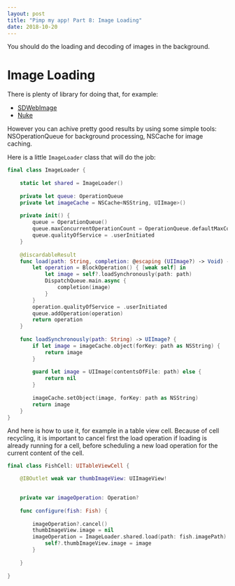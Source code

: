 ```yaml
---
layout: post
title: "Pimp my app! Part 8: Image Loading"
date: 2018-10-20
---
```


You should do the loading and decoding of images in the background.

# Image Loading

There is plenty of library for doing that, for example:

- [SDWebImage](https://github.com/SDWebImage/SDWebImage)
- [Nuke](https://github.com/kean/Nuke)

However you can achive pretty good results by using 
some simple tools: NSOperationQueue for background processing, NSCache for image caching.

Here is a little `ImageLoader` class that will do the job:

```swift
final class ImageLoader {
    
    static let shared = ImageLoader()
    
    private let queue: OperationQueue
    private let imageCache = NSCache<NSString, UIImage>()
    
    private init() {
        queue = OperationQueue()
        queue.maxConcurrentOperationCount = OperationQueue.defaultMaxConcurrentOperationCount
        queue.qualityOfService = .userInitiated
    }
    
    @discardableResult
    func load(path: String, completion: @escaping (UIImage?) -> Void) -> Operation {
        let operation = BlockOperation() { [weak self] in
            let image = self?.loadSynchronously(path: path)
            DispatchQueue.main.async {
                completion(image)
            }
        }
        operation.qualityOfService = .userInitiated
        queue.addOperation(operation)
        return operation
    }
    
    func loadSynchronously(path: String) -> UIImage? {
        if let image = imageCache.object(forKey: path as NSString) {
            return image
        }
        
        guard let image = UIImage(contentsOfFile: path) else {
            return nil
        }
        
        imageCache.setObject(image, forKey: path as NSString)
        return image
    }
}
```

And here is how to use it, for example in a table view cell. Because of cell recycling, it is important to cancel first the load operation if loading is already running for a cell, before scheduling a new load operation for the current content of the cell.


```swift
final class FishCell: UITableViewCell {

    @IBOutlet weak var thumbImageView: UIImageView!

    
    private var imageOperation: Operation?
    
    func configure(fish: Fish) {
        
        imageOperation?.cancel()
        thumbImageView.image = nil
        imageOperation = ImageLoader.shared.load(path: fish.imagePath) { [weak self] image in
            self?.thumbImageView.image = image
        }
        
    }
    
}
```

